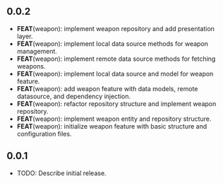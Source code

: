 ## 0.0.2

 - **FEAT**(weapon): implement weapon repository and add presentation layer.
 - **FEAT**(weapon): implement local data source methods for weapon management.
 - **FEAT**(weapon): implement remote data source methods for fetching weapons.
 - **FEAT**(weapon): implement local data source and model for weapon feature.
 - **FEAT**(weapon): add weapon feature with data models, remote datasource, and dependency injection.
 - **FEAT**(weapon): refactor repository structure and implement weapon repository.
 - **FEAT**(weapon): implement weapon entity and repository structure.
 - **FEAT**(weapon): initialize weapon feature with basic structure and configuration files.

## 0.0.1

* TODO: Describe initial release.
